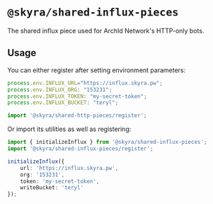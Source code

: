 # `@skyra/shared-influx-pieces`

The shared influx piece used for ArchId Network's HTTP-only bots.

## Usage

You can either register after setting environment parameters:

```typescript
process.env.INFLUX_URL="https://influx.skyra.pw";
process.env.INFLUX_ORG: "153231";
process.env.INFLUX_TOKEN: "my-secret-token";
process.env.INFLUX_BUCKET: "teryl";

import '@skyra/shared-http-pieces/register';
```

Or import its utilities as well as registering:

```typescript
import { initializeInflux } from '@skyra/shared-influx-pieces';
import '@skyra/shared-influx-pieces/register';

initializeInflux({
	url: 'https://influx.skyra.pw',
	org: '153231',
	token: 'my-secret-token',
	writeBucket: 'teryl'
});
```

